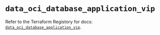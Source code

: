 # `data_oci_database_application_vip`

Refer to the Terraform Registory for docs: [`data_oci_database_application_vip`](https://registry.terraform.io/providers/oracle/oci/6.18.0/docs/data-sources/database_application_vip).
